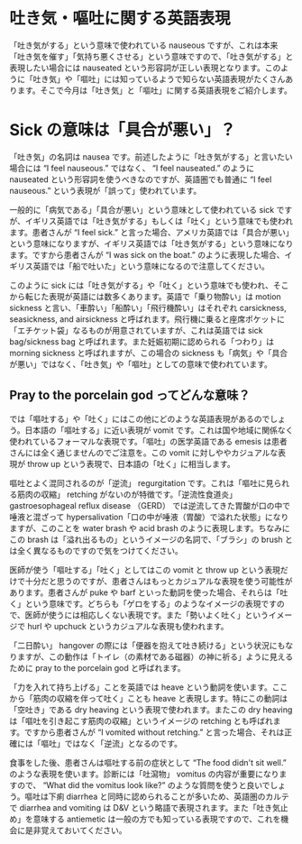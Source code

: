 # 吐き気・嘔吐に関する英語表現

「吐き気がする」という意味で使われている nauseous ですが、これは本来「吐き気を催す」「気持ち悪くさせる」という意味ですので、「吐き気がする」と表現したい場合には nauseated という形容詞が正しい表現となります。このように「吐き気」や「嘔吐」には知っているようで知らない英語表現がたくさんあります。そこで今月は「吐き気」と「嘔吐」に関する英語表現をご紹介します。

# Sick の意味は「具合が悪い」？

「吐き気」の名詞は nausea です。前述したように「吐き気がする」と言いたい場合には “I feel nauseous.” ではなく、 “I feel nauseated.” のように nauseated という形容詞を使うべきなのですが、英語圏でも普通に “I feel nauseous.” という表現が「誤って」使われています。

一般的に「病気である」「具合が悪い」という意味として使われている sick ですが、イギリス英語では「吐き気がする」もしくは「吐く」という意味でも使われます。患者さんが “I feel sick.” と言った場合、アメリカ英語では「具合が悪い」という意味になりますが、イギリス英語では「吐き気がする」という意味になります。ですから患者さんが “I was sick on the boat.” のように表現した場合、イギリス英語では「船で吐いた」という意味になるので注意してください。

このように sick には「吐き気がする」や「吐く」という意味でも使われ、そこから転じた表現が英語には数多くあります。英語で「乗り物酔い」は motion sickness と言い、「車酔い」「船酔い」「飛行機酔い」はそれぞれ carsickness, seasickness, and airsickness と呼ばれます。飛行機に乗ると座席ポケットに「エチケット袋」なるものが用意されていますが、これは英語では sick bag/sickness bag と呼ばれます。また妊娠初期に認められる「つわり」は morning sickness と呼ばれますが、この場合の sickness も「病気」や「具合が悪い」ではなく、「吐き気」や「嘔吐」としての意味で使われています。

## Pray to the porcelain god ってどんな意味？

では「嘔吐する」や「吐く」にはこの他にどのような英語表現があるのでしょう。日本語の「嘔吐する」に近い表現が vomit です。これは国や地域に関係なく使われているフォーマルな表現です。「嘔吐」の医学英語である emesis は患者さんには全く通じませんのでご注意を。この vomit に対しややカジュアルな表現が throw up という表現で、日本語の「吐く」に相当します。

嘔吐とよく混同されるのが「逆流」 regurgitation です。これは「嘔吐に見られる筋肉の収縮」 retching がないのが特徴です。「逆流性食道炎」 gastroesophageal reflux disease （GERD） では逆流してきた胃酸が口の中で唾液と混ざって hypersalivation「口の中が唾液（胃酸）で溢れた状態」になりますが、このことを water brash や acid brash のように表現します。ちなみにこの brash は「溢れ出るもの」というイメージの名詞で、「ブラシ」の brush とは全く異なるものですので気をつけてください。

医師が使う「嘔吐する」「吐く」としてはこの vomit と throw up という表現だけで十分だと思うのですが、患者さんはもっとカジュアルな表現を使う可能性があります。患者さんが puke や barf といった動詞を使った場合、それらは「吐く」という意味です。どちらも「ゲロをする」のようなイメージの表現ですので、医師が使うには相応しくない表現です。また「勢いよく吐く」というイメージで hurl や upchuck というカジュアルな表現も使われます。

「二日酔い」 hangover の際には「便器を抱えて吐き続ける」という状況にもなりますが、この動作は「トイレ（の素材である磁器）の神に祈る」ように見えるために pray to the porcelain god と呼ばれます。

「力を入れて持ち上げる」ことを英語では heave という動詞を使います。ここから「筋肉の収縮を伴って吐く」ことも heave と表現します。特にこの動詞は「空吐き」である dry heaving という表現で使われます。またこの dry heaving は「嘔吐を引き起こす筋肉の収縮」というイメージの retching とも呼ばれます。ですから患者さんが “I vomited without retching.” と言った場合、それは正確には「嘔吐」ではなく「逆流」となるのです。

食事をした後、患者さんは嘔吐する前の症状として “The food didn't sit well.” のような表現を使います。診断には「吐瀉物」 vomitus の内容が重要になりますので、 “What did the vomitus look like?” のような質問を使うと良いでしょう。嘔吐は下痢 diarrhea と同時に認められることが多いため、英語圏のカルテで diarrhea and vomiting は D&V という略語で表現されます。また「吐き気止め」を意味する antiemetic は一般の方でも知っている表現ですので、これを機会に是非覚えておいてください。
